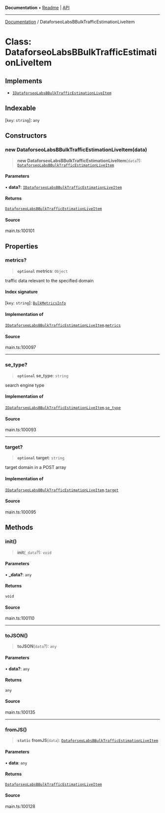 **Documentation** • [Readme](../README.md) \| [API](../globals.md)

***

[Documentation](../README.md) / DataforseoLabsBBulkTrafficEstimationLiveItem

# Class: DataforseoLabsBBulkTrafficEstimationLiveItem

## Implements

- [`IDataforseoLabsBBulkTrafficEstimationLiveItem`](../interfaces/IDataforseoLabsBBulkTrafficEstimationLiveItem.md)

## Indexable

 \[`key`: `string`\]: `any`

## Constructors

### new DataforseoLabsBBulkTrafficEstimationLiveItem(data)

> **new DataforseoLabsBBulkTrafficEstimationLiveItem**(`data`?): [`DataforseoLabsBBulkTrafficEstimationLiveItem`](DataforseoLabsBBulkTrafficEstimationLiveItem.md)

#### Parameters

• **data?**: [`IDataforseoLabsBBulkTrafficEstimationLiveItem`](../interfaces/IDataforseoLabsBBulkTrafficEstimationLiveItem.md)

#### Returns

[`DataforseoLabsBBulkTrafficEstimationLiveItem`](DataforseoLabsBBulkTrafficEstimationLiveItem.md)

#### Source

main.ts:100101

## Properties

### metrics?

> **`optional`** **metrics**: `Object`

traffic data relevant to the specified domain

#### Index signature

 \[`key`: `string`\]: [`BulkMetricsInfo`](BulkMetricsInfo.md)

#### Implementation of

[`IDataforseoLabsBBulkTrafficEstimationLiveItem`](../interfaces/IDataforseoLabsBBulkTrafficEstimationLiveItem.md).[`metrics`](../interfaces/IDataforseoLabsBBulkTrafficEstimationLiveItem.md#metrics)

#### Source

main.ts:100097

***

### se\_type?

> **`optional`** **se\_type**: `string`

search engine type

#### Implementation of

[`IDataforseoLabsBBulkTrafficEstimationLiveItem`](../interfaces/IDataforseoLabsBBulkTrafficEstimationLiveItem.md).[`se_type`](../interfaces/IDataforseoLabsBBulkTrafficEstimationLiveItem.md#se_type)

#### Source

main.ts:100093

***

### target?

> **`optional`** **target**: `string`

target domain in a POST array

#### Implementation of

[`IDataforseoLabsBBulkTrafficEstimationLiveItem`](../interfaces/IDataforseoLabsBBulkTrafficEstimationLiveItem.md).[`target`](../interfaces/IDataforseoLabsBBulkTrafficEstimationLiveItem.md#target)

#### Source

main.ts:100095

## Methods

### init()

> **init**(`_data`?): `void`

#### Parameters

• **\_data?**: `any`

#### Returns

`void`

#### Source

main.ts:100110

***

### toJSON()

> **toJSON**(`data`?): `any`

#### Parameters

• **data?**: `any`

#### Returns

`any`

#### Source

main.ts:100135

***

### fromJS()

> **`static`** **fromJS**(`data`): [`DataforseoLabsBBulkTrafficEstimationLiveItem`](DataforseoLabsBBulkTrafficEstimationLiveItem.md)

#### Parameters

• **data**: `any`

#### Returns

[`DataforseoLabsBBulkTrafficEstimationLiveItem`](DataforseoLabsBBulkTrafficEstimationLiveItem.md)

#### Source

main.ts:100128
